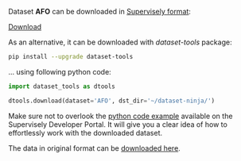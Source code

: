 Dataset **AFO** can be downloaded in [Supervisely format](https://developer.supervisely.com/api-references/supervisely-annotation-json-format):

 [Download](https://assets.supervisely.com/supervisely-supervisely-assets-public/teams_storage/v/V/jO/XYbvpYx0jaRk0eODYfnheFYJlOeHHsOyNhca2OH5VW78JiJQPYWTOFaoSvyDoCMkvxjIH0lhe4ELxbxyGHk2xyQqiJxFSC5t5LBRxurYBZvXLOwiGMrWUafCh32b.tar)

As an alternative, it can be downloaded with *dataset-tools* package:
``` bash
pip install --upgrade dataset-tools
```

... using following python code:
``` python
import dataset_tools as dtools

dtools.download(dataset='AFO', dst_dir='~/dataset-ninja/')
```
Make sure not to overlook the [python code example](https://developer.supervisely.com/getting-started/python-sdk-tutorials/iterate-over-a-local-project) available on the Supervisely Developer Portal. It will give you a clear idea of how to effortlessly work with the downloaded dataset.

The data in original format can be [downloaded here](https://www.kaggle.com/datasets/jangsienicajzkowy/afo-aerial-dataset-of-floating-objects/download?datasetVersionNumber=1).